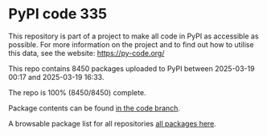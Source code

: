 # PyPI code 335

This repository is part of a project to make all code in PyPI as accessible as possible. For more information 
on the project and to find out how to utilise this data, see the website: https://py-code.org/

This repo contains 8450 packages uploaded to PyPI between 
2025-03-19 00:17 and 2025-03-19 16:33.

The repo is 100% (8450/8450) complete.

Package contents can be found [in the code branch](https://github.com/pypi-data/pypi-mirror-335/tree/code/packages).

A browsable package list for all repositories [all packages here](https://py-code.org/repositories/pypi-mirror-335).


